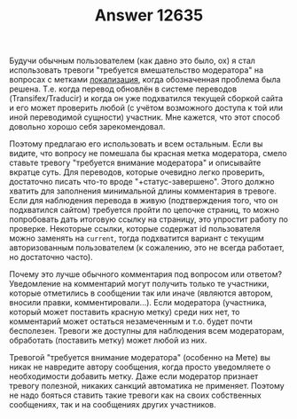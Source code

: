 ﻿---
title: "Answer 12635"
se.owner.user_id: 176217
se.owner.display_name: "αλεχολυτ"
se.owner.link: "https://ru.meta.stackoverflow.com/users/176217/%ce%b1%ce%bb%ce%b5%cf%87%ce%bf%ce%bb%cf%85%cf%84"
se.answer_id: 12635
se.question_id: 12634
se.post_type: answer
se.is_accepted: False
---
<p>Будучи обычным пользователем (как давно это было, ох) я стал использовать тревоги &quot;требуется вмешательство модератора&quot; на вопросах с метками <a href="/questions/tagged/%d0%bb%d0%be%d0%ba%d0%b0%d0%bb%d0%b8%d0%b7%d0%b0%d1%86%d0%b8%d1%8f" class="post-tag" title="показать вопросы с меткой [локализация]" aria-label="показать вопросы с меткой [локализация]" rel="tag" aria-labelledby="tag-локализация-tooltip-container">локализация</a>, когда обозначенная проблема была решена. Т.е. когда перевод обновлён в системе переводов (Transifex/Traducir) и когда он уже подхватился текущей сборкой сайта и его может проверить любой (с учётом возможного доступа к той или иной переводимой сущности) участник. Мне кажется, что этот способ довольно хорошо себя зарекомендовал.</p>
<p>Поэтому предлагаю его использовать и всем остальным. Если вы видите, что вопросу не помешала бы красная метка модератора, смело ставьте тревогу &quot;требуется внимание модератора&quot; и описывайте вкратце суть. Для переводов, которые очевидно легко проверить, достаточно писать что-то вроде &quot;+статус-завершено&quot;. Этого должно хватить для заполнения минимальной длины комментария в тревоге. Если для наблюдения перевода в живую (подтверждения того, что он подхватился сайтом) требуется пройти по цепочке страниц, то можно попробовать дать итоговую ссылку на страницу, это упростит работу по проверке. Некоторые ссылки, которые содержат id пользователя можно заменять на <code>current</code>, тогда подхватится вариант с текущим авторизованным пользователем (к сожалению, это не всегда работает, но достаточно часто).</p>
<p>Почему это лучше обычного комментария под вопросом или ответом? Уведомление на комментарий могут получить только те участники, которые отметились в сообщении так или иначе (являются автором, вносили правки, комментировали...). Если модератора (участника, который может поставить красную метку) среди них нет, то комментарий может остаться незамеченным и т.о. будет почти бесполезен. Тревоги же доступны для наблюдения всем модераторам, обработать (поставить метку) может любой из них.</p>
<p>Тревогой &quot;требуется внимание модератора&quot; (особенно на Мете) вы никак не навредите автору сообщения, когда просто уведомляете о необходимости добавить метку. Даже если модератор признает тревогу полезной, никаких санкций автоматика не применяет. Поэтому не надо бояться ставить такие тревоги как на своих собственных сообщениях, так и на сообщениях других участников.</p>

